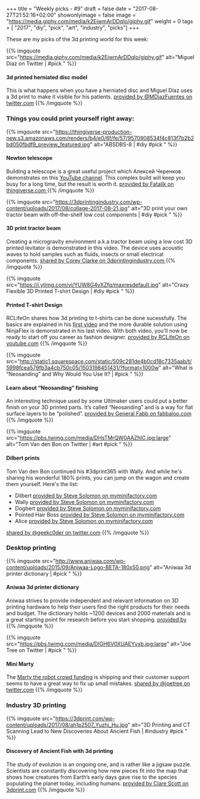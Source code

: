 +++
title = "Weekly picks - #9"
draft = false
date = "2017-08-27T21:52:16+02:00"
showonlyimage = false
image = "https://media.giphy.com/media/k2EjwmArDDqIo/giphy.gif"
weight = 0
tags = [ "2017", "diy", "pick", "art", "industry",  "picks"]
+++
<!--more-->
These are my picks of the 3d printing world for this week:

{{% imgquote src="https://media.giphy.com/media/k2EjwmArDDqIo/giphy.gif" alt="Miguel Díaz on Twitter | #pick " %}}
#### 3d printed herniated disc model
This is what happens when you have a herniated disc and Miguel Díaz uses a 3d print to make it visible for his patients.
[provided by @MDiazFuentes on twitter.com](https://twitter.com/MDiazFuentes/status/899195692668858368)
{{% /imgquote %}}

### Things you could print yourself right away:

{{% imgquote src="https://thingiverse-production-new.s3.amazonaws.com/renders/b4/e0/6f/fe/57/9570908534f4c813f7b2b2bd050fbdf9_preview_featured.jpg" alt="ABSDBS-8 | #diy #pick " %}}
#### Newton telescope
Building a telescope is a great useful project which Алексей Черенков demonstrates on this [YouTube channel](https://www.youtube.com/channel/UCfvupg1Iy3Jsjmht-rZ4Uwg). This complex build will keep you busy for a long time, but the result is worth it.
[provided by Fatalik on thingiverse.com ](https://www.thingiverse.com/thing:2492121)
{{% /imgquote %}}

{{% imgquote src="https://3dprintingindustry.com/wp-content/uploads/2017/08/collage-2017-08-21.jpg" alt="3D print your own tractor beam with off-the-shelf low cost components | #diy #pick " %}}
#### 3D print tractor beam
Creating a microgravity environment a.k.a tractor beam using a low cost 3D printed levitator is demonstrated in this video. The device uses acoustic waves to hold samples such as fluids, insects or small electrical components.
[shared by Corey Clarke on 3dprintingindustry.com ](https://3dprintingindustry.com/news/3d-print-tractor-beam-off-shelf-low-cost-components-120292/)
{{% /imgquote %}}

{{% imgquote src="https://i.ytimg.com/vi/YUW8G4vXZfg/maxresdefault.jpg" alt="Crazy Flexible 3D Printed T-shirt Design | #diy #pick " %}}
#### Printed T-shirt Design
RCLifeOn shares how 3d printing to t-shirts can be done sucessfully. The basics are explained in his [first video](https://youtu.be/Xeb90Nk_6x8I) and the more durable solution using NinjaFlex is demonstrated in his last video. With both video, you'll now be ready to start off you career as fashion designer.
[provided by RCLifeOn on youtube.com](https://www.youtube.com/watch?v=YUW8G4vXZfg)
{{% /imgquote %}}

{{% imgquote src="http://static1.squarespace.com/static/509c281de4b0cd18c7335aab/t/5998fcea579fb3a4cb750c05/1503198451431/?format=1000w" alt="What is “Neosanding” and Why Would You Use It? | #pick " %}}
#### Learn about “Neosanding” finishing
An interesting technique used by some Ultimaker users could put a better finish on your 3D printed parts. It’s called “Neosanding” and is a way for flat surface layers to be “polished”.
[provided by General Fabb on fabbaloo.com](http://www.fabbaloo.com/blog/2017/8/24/what-is-neosanding-and-why-would-you-use-it)
{{% /imgquote %}}

{{% imgquote src="https://pbs.twimg.com/media/DHsTMrQW0AAZhIC.jpg:large" alt="Tom Van den Bon on Twitter | #art #pick " %}}
#### Dilbert prints
Tom Van den Bon continued his #3dprint365 with Wally. And while he's sharing his wonderful 180% prints, you can jump on the wagon and create them yourself. Here's the list:

* Dilbert [provided by Steve Solomon on myminifactory.com](https://www.myminifactory.com/object/dilbert-23110)
* Wally [provided by Steve Solomon on myminifactory.com](https://www.myminifactory.com/object/wally-23414)
* Dogbert [provided by Steve Solomon on myminifactory.com](https://www.myminifactory.com/object/dogbert-24095)
* Pointed Hair Boss [provided by Steve Solomon on myminifactory.com](https://www.myminifactory.com/object/pointy-haired-boss-23334)
* Alice [provided by Steve Solomon on myminifactory.com](https://www.myminifactory.com/object/alice-25774)

[shared by @geekc0der on twitter.com](https://twitter.com/geekc0der/status/899333940699439106)
{{% /imgquote %}}

### Desktop printing

{{% imgquote src="http://www.aniwaa.com/wp-content/uploads/2015/09/Aniwaa-Logo-BETA-180x50.png" alt="Aniwaa 3d printer dictionary | #pick " %}}
#### Aniwaa 3d printer dictionary
Aniwaa strives to provide independent and relevant information on 3D printing hardware to help their users find the right products for their needs and budget. The dictionary holds ~1200 devices and 2000 materials and is a great starting point for research before you start shopping.
[provided by ](http://www.aniwaa.com/comparison/3d-printers/)
{{% /imgquote %}}

{{% imgquote src="https://pbs.twimg.com/media/DIGH6V0XUAEYvxb.jpg:large" alt="Joe Tree on Twitter | #pick " %}}
#### Mini Marty
The [Marty the robot crowd funding](https://www.indiegogo.com/projects/marty-the-robot-education) is shipping and their customer support seems to have a great way to fix up small mistakes.
[shared by @joetree on twitter.com](https://twitter.com/joetree/status/901150847148711936)
{{% /imgquote %}}

### Industry 3D printing

{{% imgquote src="https://3dprint.com/wp-content/uploads/2017/08/ah1p2507_Yuzhi_Hu.jpg" alt="3D Printing and CT Scanning Lead to New Discoveries About Ancient Fish | #industry #pick " %}}
#### Discovery of Ancient Fish with 3d printing
The study of evolution is an ongoing one, and is rather like a jigsaw puzzle. Scientists are constantly discovering how new pieces fit into the map that shows how creatures from Earth’s early days gave rise to the species populating the planet today, including humans.
[provided by Clare Scott on 3dprint.com](https://3dprint.com/184330/3d-printed-fish-fossil/)
{{% /imgquote %}}
